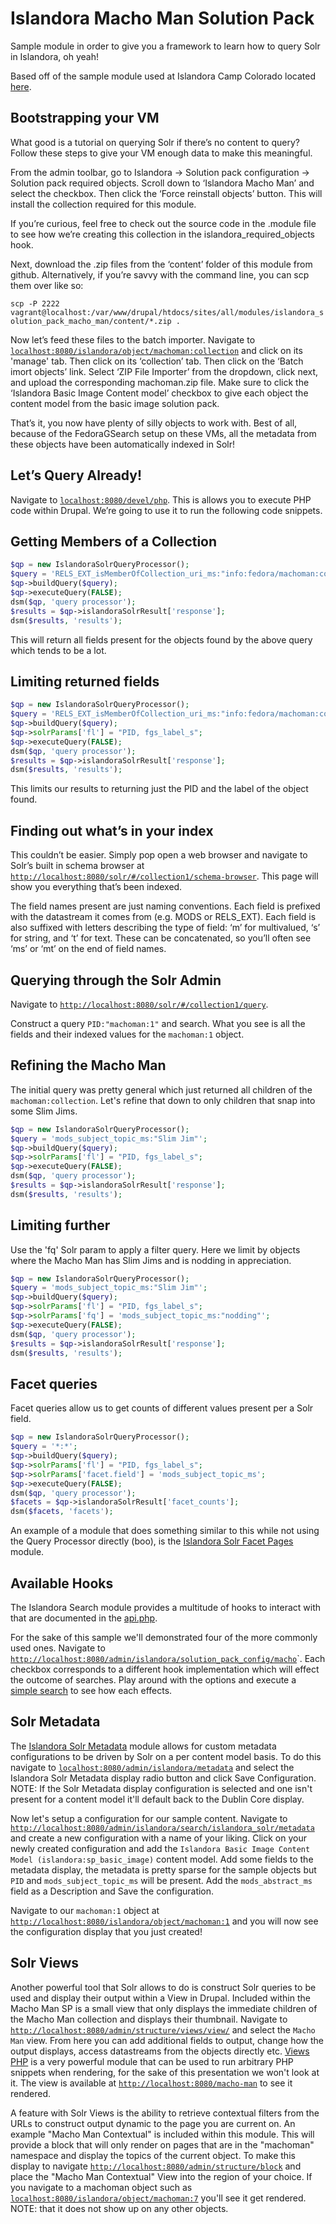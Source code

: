 # Islandora Macho Man Solution Pack

Sample module in order to give you a framework to learn how to query Solr in Islandora, oh yeah!

Based off of the sample module used at Islandora Camp Colorado located [here](https://github.com/daniel-dgi/islandora_solution_pack_meme).

Bootstrapping your VM
---------------------
What good is a tutorial on querying Solr if there’s no content to query?  Follow these steps to give your VM enough data to make this meaningful.

From the admin toolbar, go to Islandora -> Solution pack configuration -> Solution pack required objects.  Scroll down to ‘Islandora Macho Man’ and select the checkbox. Then click the ‘Force reinstall objects’ button.  This will install the collection required for this module.

If you’re curious, feel free to check out the source code in the .module file to see how we’re creating this collection in the islandora_required_objects hook.

Next, download the .zip files from the ‘content’ folder of this module from github. Alternatively, if you’re savvy with the command line, you can scp them over like so:

`scp -P 2222 vagrant@localhost:/var/www/drupal/htdocs/sites/all/modules/islandora_solution_pack_macho_man/content/*.zip .`

Now let’s feed these files to the batch importer.  Navigate to [`localhost:8080/islandora/object/machoman:collection`](localhost:8080/islandora/object/machoman:collection) and click on its 'manage' tab.  Then click on its ‘collection’ tab.  Then click on the ‘Batch imort objects’ link.  Select ‘ZIP File Importer’ from the dropdown, click next, and upload the corresponding machoman.zip file.  Make sure to click the ‘Islandora Basic Image Content model’ checkbox to give each object the content model from the basic image solution pack.

That’s it, you now have plenty of silly objects to work with.  Best of all, because of the FedoraGSearch setup on these VMs, all the metadata from these objects have been automatically indexed in Solr!

Let’s Query Already!
------------
Navigate to [`localhost:8080/devel/php`](localhost:8080/devel/php).  This is allows you to execute PHP code within Drupal. We’re going to use it to run the following code snippets.

Getting Members of a Collection
-------------------------------
```php
$qp = new IslandoraSolrQueryProcessor();
$query = 'RELS_EXT_isMemberOfCollection_uri_ms:"info:fedora/machoman:collection"';
$qp->buildQuery($query);
$qp->executeQuery(FALSE);
dsm($qp, 'query processor');
$results = $qp->islandoraSolrResult['response'];
dsm($results, 'results');
```

This will return all fields present for the objects found by the above query which tends to be a lot.

Limiting returned fields
------------------------
```php
$qp = new IslandoraSolrQueryProcessor();
$query = 'RELS_EXT_isMemberOfCollection_uri_ms:"info:fedora/machoman:collection"';
$qp->buildQuery($query);
$qp->solrParams['fl'] = "PID, fgs_label_s";
$qp->executeQuery(FALSE);
dsm($qp, 'query processor');
$results = $qp->islandoraSolrResult['response'];
dsm($results, 'results');
```

This limits our results to returning just the PID and the label of the object found.

Finding out what’s in your index
--------------------------------
This couldn’t be easier.  Simply pop open a web browser and navigate to Solr’s built in schema browser at [`http://localhost:8080/solr/#/collection1/schema-browser`](http://localhost:8080/solr/#/collection1/schema-browser).  This page will show you everything that’s been indexed.

The field names present are just naming conventions.  Each field is prefixed with the datastream it comes from (e.g. MODS or RELS_EXT).  Each field is also suffixed with letters describing the type of field:  ‘m’ for multivalued, ‘s’ for string, and ‘t’ for text.  These can be concatenated, so you’ll often see ‘ms’ or ‘mt’ on the end of field names.

Querying through the Solr Admin
--------------------------------
Navigate to [`http://localhost:8080/solr/#/collection1/query`](http://localhost:8080/solr/#/collection1/query).

Construct a query `PID:"machoman:1"` and search. What you see is all the fields and their indexed values for the `machoman:1` object.

Refining the Macho Man
---------------------------
The initial query was pretty general which just returned all children of the `machoman:collection`. Let's refine that down to only children that snap into some Slim Jims.

```php
$qp = new IslandoraSolrQueryProcessor();
$query = 'mods_subject_topic_ms:"Slim Jim"';
$qp->buildQuery($query);
$qp->solrParams['fl'] = "PID, fgs_label_s";
$qp->executeQuery(FALSE);
dsm($qp, 'query processor');
$results = $qp->islandoraSolrResult['response'];
dsm($results, 'results');
```

Limiting further
----------------------
Use the 'fq' Solr param to apply a filter query.  Here we limit by objects where the Macho Man has Slim Jims and is nodding in appreciation.

```php
$qp = new IslandoraSolrQueryProcessor();
$query = 'mods_subject_topic_ms:"Slim Jim"';
$qp->buildQuery($query);
$qp->solrParams['fl'] = "PID, fgs_label_s";
$qp->solrParams['fq'] = 'mods_subject_topic_ms:"nodding"';
$qp->executeQuery(FALSE);
dsm($qp, 'query processor');
$results = $qp->islandoraSolrResult['response'];
dsm($results, 'results');
```
Facet queries
----------------------
Facet queries allow us to get counts of different values present per a Solr field.

```php
$qp = new IslandoraSolrQueryProcessor();
$query = '*:*';
$qp->buildQuery($query);
$qp->solrParams['fl'] = "PID, fgs_label_s";
$qp->solrParams['facet.field'] = 'mods_subject_topic_ms';
$qp->executeQuery(FALSE);
dsm($qp, 'query processor');
$facets = $qp->islandoraSolrResult['facet_counts'];
dsm($facets, 'facets');
```
An example of a module that does something similar to this while not using the Query Processor directly (boo), is the [Islandora Solr Facet Pages](https://github.com/Islandora/islandora_solr_facet_pages) module.

Available Hooks
----------------------
The Islandora Search module provides a multitude of hooks to interact with that are documented in the [api.php](https://github.com/Islandora/islandora_solr_search/blob/7.x/islandora_solr.api.php).

For the sake of this sample we'll demonstrated four of the more commonly used ones. Navigate to
[`http://localhost:8080/admin/islandora/solution_pack_config/macho`](http://localhost:8080/admin/islandora/solution_pack_config/macho)`. Each checkbox corresponds to a different hook implementation which will effect the outcome of searches. Play around with the options and execute a [simple search](http://localhost:8080/islandora/search) to see how each effects.

Solr Metadata
----------------------
The [Islandora Solr Metadata](https://github.com/Islandora/islandora_solr_metadata) module allows for custom metadata configurations to be driven by Solr on a per content model basis. To do this navigate to [`localhost:8080/admin/islandora/metadata`](localhost:8080/admin/islandora/metadata) and select the Islandora Solr Metadata display radio button and click Save Configuration. NOTE: If the Solr Metadata display configuration is selected and one isn't present for a content model it'll default back to the Dublin Core display.

Now let's setup a configuration for our sample content. Navigate to [`http://localhost:8080/admin/islandora/search/islandora_solr/metadata`](http://localhost:8080/admin/islandora/search/islandora_solr/metadata) and create a new configuration with a name of your liking. Click on your newly created configuration and add the `Islandora Basic Image Content Model (islandora:sp_basic_image)` content model.
Add some fields to the metadata display, the metadata is pretty sparse for the sample objects but `PID` and `mods_subject_topic_ms` will be present. Add the `mods_abstract_ms` field as a Description and Save the configuration.

Navigate to our `machoman:1` object at [`http://localhost:8080/islandora/object/machoman:1`](http://localhost:8080/islandora/object/machoman:1) and you will now see the configuration display that you just created!

Solr Views
----------------------
Another powerful tool that Solr allows to do is construct Solr queries to be used and display their output within a View in Drupal. Included within the Macho Man SP is a small view that only displays the immediate children of the Macho Man collection and displays their thumbnail. Navigate to [`http://localhost:8080/admin/structure/views/view/`](http://localhost:8080/admin/structure/views/view/) and select the `Macho Man` view. From here you can add additional fields to output, change how the output displays, access datastreams from the objects directly etc. [Views PHP](https://www.drupal.org/project/views_php) is a very powerful module that can be used to run arbitrary PHP snippets when rendering, for the sake of this presentation we won't look at it. The view is available at [`http://localhost:8080/macho-man`](http://localhost:8080/macho-man) to see it rendered.

A feature with Solr Views is the ability to retrieve contextual filters from the URLs to construct output dynamic to the page you are current on. An example "Macho Man Contextual" is included within this module. This will provide a block that will only render on pages that are in the "machoman" namespace and display the topics of the current object. To make this display to navigate [`http://localhost:8080/admin/structure/block`](http://localhost:8080/admin/structure/block) and place the "Macho Man Contextual" View into the region of your choice. If you navigate to a machoman object such as [`localhost:8080/islandora/object/machoman:7`](localhost:8080/islandora/object/machoman:7) you'll see it get rendered. NOTE: that it does not show up on any other objects.
